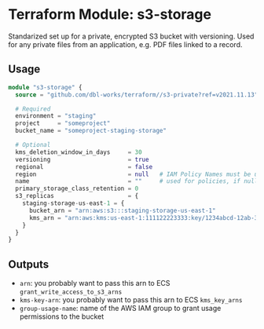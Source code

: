 # Terraform Module: s3-storage

Standarized set up for a private, encrypted S3 bucket with versioning.
Used for any private files from an application, e.g. PDF files linked to a record.



## Usage

```terraform
module "s3-storage" {
  source = "github.com/dbl-works/terraform//s3-private?ref=v2021.11.13"

  # Required
  environment = "staging"
  project     = "someproject"
  bucket_name = "someproject-staging-storage"

  # Optional
  kms_deletion_window_in_days     = 30
  versioning                      = true
  regional                        = false
  region                          = null   # IAM Policy Names must be unique across regions
  name                            = ""     # used for policies, if null "project-environment-region" is used
  primary_storage_class_retention = 0
  s3_replicas                     = {
    staging-storage-us-east-1 = {
      bucket_arn = "arn:aws:s3:::staging-storage-us-east-1"
      kms_arn = "arn:aws:kms:us-east-1:111122223333:key/1234abcd-12ab-34cd-56ef-1234567890ab"
    }
  }
}
```



## Outputs

- `arn`: you probably want to pass this arn to ECS `grant_write_access_to_s3_arns`
- `kms-key-arn`: you probably want to pass this arn to ECS `kms_key_arns`
- `group-usage-name`: name of the AWS IAM group to grant usage permissions to the bucket
